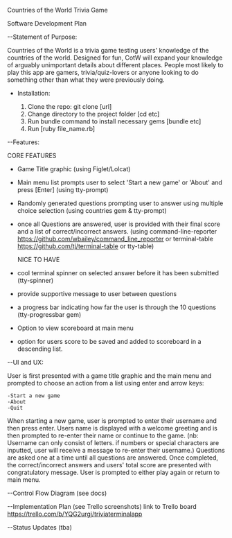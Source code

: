 Countries of the World Trivia Game

Software Development Plan

--Statement of Purpose:

Countries of the World is a trivia game testing users' knowledge of the countries of the world. 
Designed for fun, CotW will expand your knowledge of arguably unimportant details about different places. 
People most likely to play this app are gamers, trivia/quiz-lovers or anyone looking to do something other than what they were previously doing.

- Installation:

    1. Clone the repo: git clone [url]
    2. Change directory to the project folder [cd etc]
    3. Run bundle command to install necessary gems [bundle etc]
    4. Run [ruby file_name.rb]

--Features:

  CORE FEATURES

- Game Title graphic (using Figlet/Lolcat)
- Main menu list prompts user to select 'Start a new game' or 'About' and press [Enter] (using tty-prompt)
- Randomly generated questions prompting user to answer using multiple choice selection (using countries 
  gem & tty-prompt)
- once all Questions are answered, user is provided with their final score and a list of correct/incorrect answers. 
  (using command-line-reporter https://github.com/wbailey/command_line_reporter or terminal-table https://github.com/tj/terminal-table or tty-table)

  NICE TO HAVE

- cool terminal spinner on selected answer before it has been submitted (tty-spinner)
- provide supportive message to user between questions
- a progress bar indicating how far the user is through the 10 questions (tty-progressbar gem)
- Option to view scoreboard at main menu
- option for users score to be saved and added to scoreboard in a descending list.

--UI and UX:

  User is first presented with a game title graphic and the main menu and prompted to choose an action from a list using enter and arrow keys:
    
    -Start a new game 
    -About 
    -Quit 
  
  When starting a new game, user is prompted to enter their username and then press enter.
  Users name is displayed with a welcome greeting and is then prompted to re-enter their name or continue to the game. (nb: Username can only consist of letters. if numbers or special characters are inputted, user will receive a message to re-enter their username.)
  Questions are asked one at a time until all questions are answered. 
  Once completed, the correct/incorrect answers and users' total score are presented with congratulatory message.
  User is prompted to either play again or return to main menu.

--Control Flow Diagram (see docs)


--Implementation Plan (see Trello screenshots)
  link to Trello board https://trello.com/b/YQG2urgj/triviaterminalapp


--Status Updates
  (tba)
